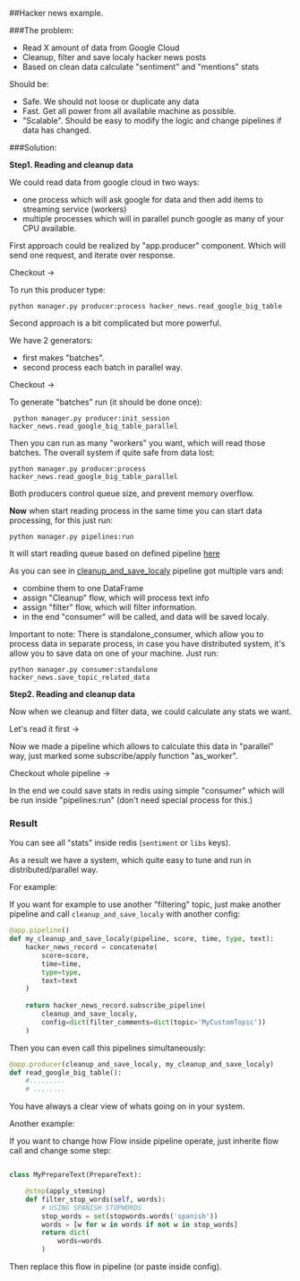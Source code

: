 
##Hacker news example.

###The problem:

- Read X amount of data from Google Cloud
- Cleanup, filter and save localy hacker news posts
- Based on clean data calculate "sentiment" and "mentions" stats


Should be:

- Safe. We should not loose or duplicate any data
- Fast. Get all power from all available machine as possible.
- "Scalable". Should be easy to modify the logic and change pipelines
if data has changed.


###Solution:


**Step1. Reading and cleanup data**

We could read data from google cloud in two ways:

- one process which will ask google for data and then add items to
streaming service (workers)
- multiple processes which will in parallel punch google as many of 
your CPU available.


First approach could be realized by "app.producer" component. Which will
send one request, and iterate over response.

Checkout -> 

To run this producer type:

`python manager.py producer:process hacker_news.read_google_big_table`



Second approach is a bit complicated but more powerful. 

We have 2 generators:

- first makes "batches".
- second process each batch in parallel way.

Checkout ->    

To generate "batches" run (it should be done once):

` python manager.py producer:init_session hacker_news.read_google_big_table_parallel`

Then you can run as many "workers" you want, which will 
read those batches. The overall system if quite safe from data lost:

`python manager.py producer:process hacker_news.read_google_big_table_parallel`

Both producers control queue size, and prevent memory overflow.


**Now** when start reading process in the same time you can start
data processing, for this just run:

`python manager.py pipelines:run`

It will start reading queue based on defined pipeline [here]()

As you can see in [cleanup_and_save_localy](function) pipeline
got multiple vars and:
- combine them to one DataFrame
- assign "Cleanup" flow, which will process text info
- assign "filter" flow, which will filter information.
- in the end "consumer" will be called, and data will be saved localy.

Important to note: 
There is standalone_consumer, which allow you to process data in separate
process, in case you have distributed system, it's allow you to save
data on one of your machine. Just run:

`python manager.py consumer:standalone hacker_news.save_topic_related_data`


**Step2. Reading and cleanup data**

Now when we cleanup and filter data, we could calculate any stats 
we want.

Let's read it first -> []()

Now we made a pipeline which allows to calculate this data in "parallel"
way, just marked some subscribe/apply function "as_worker".


Checkout whole pipeline -> 

In the end we could save stats in redis using simple "consumer" which will be
run inside "pipelines:run" (don't need special process for this.)



### Result

You can see all "stats" inside redis (`sentiment` or `libs` keys).

As a result we have a system, which quite easy to tune and run in 
distributed/parallel way.

For example:

If you want for example to use another "filtering" topic, just make another
pipeline and call `cleanup_and_save_localy` with another config:

```python
@app.pipeline()
def my_cleanup_and_save_localy(pipeline, score, time, type, text):
    hacker_news_record = concatenate(
        score=score,
        time=time,
        type=type,
        text=text
    )
    
    return hacker_news_record.subscribe_pipeline(
        cleanup_and_save_localy,
        config=dict(filter_comments=dict(topic='MyCustomTopic'))   
    )

```

Then you can even call this pipelines simultaneously:

```python
@app.producer(cleanup_and_save_localy, my_cleanup_and_save_localy)
def read_google_big_table():
    #.........
    # ........
```

You have always a clear view of whats going on in your system.


Another example:

If you want to change how Flow inside pipeline operate, just inherite flow call
and change some step:

```python

class MyPrepareText(PrepareText):

    @step(apply_steming)
    def filter_stop_words(self, words):
        # USING SPANISH STOPWORDS
        stop_words = set(stopwords.words('spanish'))
        words = [w for w in words if not w in stop_words]
        return dict(
            words=words
        )
```

Then replace this flow in pipeline (or paste inside config). 
 